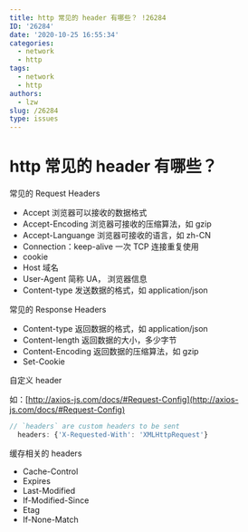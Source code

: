 ```yaml
---
title: http 常见的 header 有哪些？ !26284
ID: '26284'
date: '2020-10-25 16:55:34'
categories:
  - network
  - http
tags:
  - network
  - http
authors:
  - lzw
slug: /26284
type: issues
---
```


# http 常见的 header 有哪些？

常见的 Request Headers

- Accept 浏览器可以接收的数据格式
- Accept-Encoding 浏览器可接收的压缩算法，如 gzip
- Accept-Languange 浏览器可接收的语言，如 zh-CN
- Connection：keep-alive 一次 TCP 连接重复使用
- cookie
- Host 域名
- User-Agent 简称 UA， 浏览器信息
- Content-type 发送数据的格式，如 application/json

常见的 Response Headers

- Content-type 返回数据的格式，如 application/json
- Content-length 返回数据的大小，多少字节
- Content-Encoding 返回数据的压缩算法，如 gzip
- Set-Cookie

自定义 header

如：[http://axios-js.com/docs/#Request-Config](http://axios-js.com/docs/#Request-Config)

``` js 
// `headers` are custom headers to be sent
  headers: {'X-Requested-With': 'XMLHttpRequest'}
```

缓存相关的 headers

- Cache-Control
- Expires
- Last-Modified
- If-Modified-Since
- Etag
- If-None-Match
 
 
 
 
 
 
 
 
 
 
 
 
 
 
 
 
 
 
 
 
 
 
 
 
 
